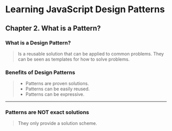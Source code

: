 # Learning JavaScript Design Patterns

## Chapter 2. What is a Pattern?

### What is a Design Pattern?

> Is a reusable solution that can be applied to common problems. They can be seen as templates for how to solve problems.

### Benefits of Design Patterns

> * Patterns are proven solutions.
> * Patterns can be easily reused.
> * Patterns can be expressive.

___

### Patterns are NOT exact solutions

> They only provide a solution scheme.
